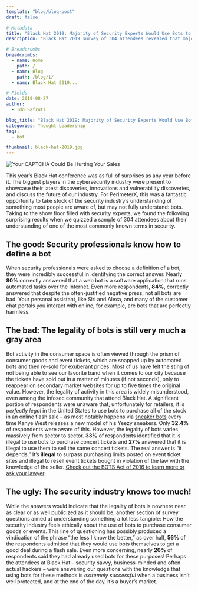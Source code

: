 ```yaml
---
template: "blog/blog-post"
draft: false

# Metadata
title: "Black Hat 2019: Majority of Security Experts Would Use Bots to Gain an Unfair Advantage"
description: "Black Hat 2019 survey of 304 attendees revealed that majority of security experts would use bots to gain an unfair advantage during during online flash sales."

# Breadcrumbs
breadcrumbs:
  - name: Home
    path: /
  - name: Blog
    path: /blog/1/
  - name: Black Hat 2019...

# Fields
date: 2019-08-27
author:
  - Ido Safruti

blog_title: "Black Hat 2019: Majority of Security Experts Would Use Bots to Gain an Unfair Advantage"
categories: Thought Leadership
tags:
  - bot

thumbnail: black-hat-2019.jpg
---
```


![Your CAPTCHA Could Be Hurting Your Sales](/assets/images/blog/black-hat-2019.jpg)<br>

This year’s Black Hat conference was as full of surprises as any year before it. The biggest players in the cybersecurity industry were present to showcase their latest discoveries, innovations and vulnerability discoveries, and discuss the future of our industry. For PerimeterX, this was a fantastic opportunity to take stock of the security industry’s understanding of something most people are aware of, but may not fully understand: bots. Taking to the show floor filled with security experts, we found the following surprising results when we quizzed a sample of 304 attendees about their understanding of one of the most commonly known terms in security.

## The good: Security professionals know how to define a bot

When security professionals were asked to choose a definition of a bot, they were incredibly successful in identifying the correct answer. Nearly **80%** correctly answered that a web bot is a software application that runs automated tasks over the Internet.
Even more respondents, **84%**, correctly answered that despite the often-justified negative press, not all bots are bad. Your personal assistant, like Siri and Alexa, and many of the customer chat portals you interact with online, for example, are bots that are perfectly harmless.

## The bad: The legality of bots is still very much a gray area

Bot activity in the consumer space is often viewed through the prism of consumer goods and event tickets, which are snapped up by automated bots and then re-sold for exuberant prices. Most of us have felt the sting of not being able to see our favorite band when it comes to our city because the tickets have sold out in a matter of minutes (if not seconds), only to reappear on secondary market websites for up to five times the original value. However, the legality of activity in this area is widely misunderstood, even among the infosec community that attend Black Hat.
A significant portion of respondents were unaware that, unfortunately for retailers, it is _perfectly legal_ in the United States to use bots to purchase all of the stock in an online flash sale – as most notably happens via [sneaker bots](/blog/sneaker-bots/) every time Kanye West releases a new model of his Yeezy sneakers. Only **32.4%** of respondents were aware of this.
However, the legality of bots varies massively from sector to sector. **33%** of respondents identified that it is illegal to use bots to purchase concert tickets and **27%** answered that it is illegal to use them to sell the same concert tickets. The real answer is “it depends.” It’s **illegal** to surpass purchasing limits posted on event ticket sites and illegal to resell event tickets bought in violation of the law with the knowledge of the seller. [Check out the BOTS Act of 2016 to learn more or ask your lawyer](https://www.congress.gov/bill/114th-congress/senate-bill/3183/text).

## The ugly: The security industry knows too much!

While the answers would indicate that the legality of bots is nowhere near as clear or as well publicized as it should be, another section of survey questions aimed at understanding something a lot less tangible: How the security industry feels ethically about the use of bots to purchase consumer goods or events.
This line of questioning has possibly produced a vindication of the phrase “the less I know the better,” as over half, **56%** of the respondents admitted that they would use bots themselves to get a good deal during a flash sale. Even more concerning, nearly **20%** of respondents said they had already used bots for these purposes!
Perhaps the attendees at Black Hat – security savvy, business-minded and often actual hackers – were answering our questions with the knowledge that using bots for these methods is _extremely successful_ when a business isn’t well protected, and at the end of the day, it’s a buyer’s market.
